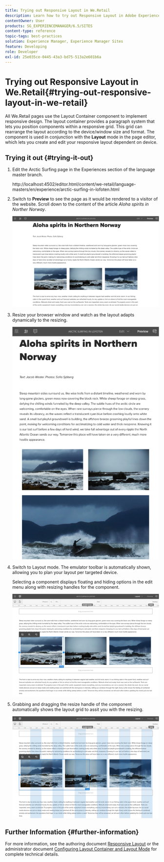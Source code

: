 ```yaml
---
title: Trying out Responsive Layout in We.Retail
description: Learn how to try out Responsive Layout in Adobe Experience Manager using We.Retail.
contentOwner: User
products: SG_EXPERIENCEMANAGER/6.5/SITES
content-type: reference
topic-tags: best-practices
solution: Experience Manager, Experience Manager Sites
feature: Developing
role: Developer
exl-id: 25e035ce-0445-43a3-bd75-513a2e601b6a
---
```

# Trying out Responsive Layout in We.Retail{#trying-out-responsive-layout-in-we-retail}

All We.Retail pages use the Layout Container component to implement responsive design. The layout container provides a paragraph system that lets you position components within a responsive grid. This grid can rearrange the layout according to the device/window size and format. The component is used in conjunction with the **Layout** mode in the page editor, which lets you create and edit your responsive layout dependent on device.

## Trying it out {#trying-it-out}

1. Edit the Arctic Surfing page in the Experiences section of the language master branch.

   http://localhost:4502/editor.html/content/we-retail/language-masters/en/experience/arctic-surfing-in-lofoten.html

1. Switch to **Preview** to see the page as it would be rendered to a visitor of the website. Scroll down to the content of the article *Aloha spirits in Norther Norway*.

   ![chlimage_1-178](assets/chlimage_1-178.png)

1. Resize your browser window and watch as the layout adapts dynamically to the resizing.

   ![chlimage_1-179](assets/chlimage_1-179.png)

1. Switch to Layout mode. The emulator toolbar is automatically shown, allowing you to plan your layout per targeted device.

   Selecting a component displays floating and hiding options in the edit menu along with resizing handles for the component.

   ![chlimage_1-180](assets/chlimage_1-180.png)

1. Grabbing and dragging the resize handle of the component automatically shows the layout grid to assit you with the resizing.

   ![chlimage_1-181](assets/chlimage_1-181.png)

## Further Information {#further-information}

For more information, see the authoring document [Responsive Layout](/help/sites-authoring/responsive-layout.md) or the administrator document [Configuring Layout Container and Layout Mode](/help/sites-administering/configuring-responsive-layout.md) for complete technical details.
